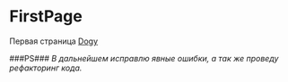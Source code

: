 # FirstPage

Первая страница [Dogy](https://grymnn.github.io/FirstPage/)

###PS###
*В дальнейшем исправлю явные ошибки, а так же проведу рефакторинг кода.*
